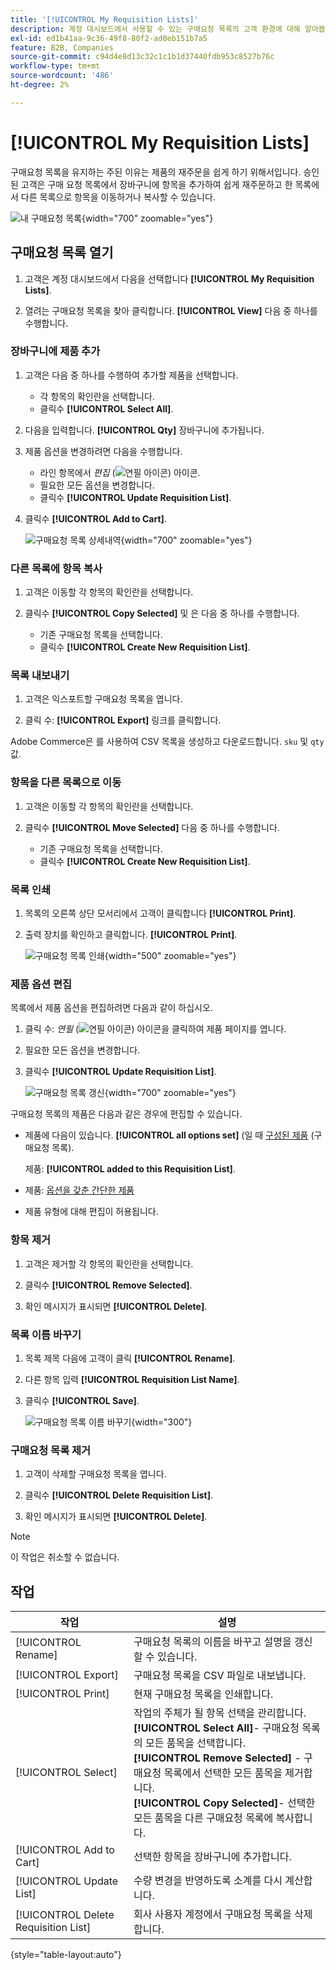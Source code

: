 ```yaml
---
title: '[!UICONTROL My Requisition Lists]'
description: 계정 대시보드에서 사용할 수 있는 구매요청 목록의 고객 환경에 대해 알아봅니다.
exl-id: ed1b41aa-9c36-49f8-80f2-ad0eb151b7a5
feature: B2B, Companies
source-git-commit: c94d4e8d13c32c1c1b1d37440fdb953c8527b76c
workflow-type: tm+mt
source-wordcount: '486'
ht-degree: 2%

---
```


# [!UICONTROL My Requisition Lists]

구매요청 목록을 유지하는 주된 이유는 제품의 재주문을 쉽게 하기 위해서입니다. 승인된 고객은 구매 요청 목록에서 장바구니에 항목을 추가하여 쉽게 재주문하고 한 목록에서 다른 목록으로 항목을 이동하거나 복사할 수 있습니다.

![내 구매요청 목록](./assets/account-dashboard-my-requisition-lists.png){width="700" zoomable="yes"}

## 구매요청 목록 열기

1. 고객은 계정 대시보드에서 다음을 선택합니다 **[!UICONTROL My Requisition Lists]**.

1. 열려는 구매요청 목록을 찾아 클릭합니다. **[!UICONTROL View]** 다음 중 하나를 수행합니다.

### 장바구니에 제품 추가

1. 고객은 다음 중 하나를 수행하여 추가할 제품을 선택합니다.

   - 각 항목의 확인란을 선택합니다.
   - 클릭수 **[!UICONTROL Select All]**.

1. 다음을 입력합니다. **[!UICONTROL Qty]** 장바구니에 추가됩니다.

1. 제품 옵션을 변경하려면 다음을 수행합니다.

   - 라인 항목에서 _편집_ (![연필 아이콘](../assets/icon-edit-pencil.png)) 아이콘.
   - 필요한 모든 옵션을 변경합니다.
   - 클릭수 **[!UICONTROL Update Requisition List]**.

1. 클릭수 **[!UICONTROL Add to Cart]**.

   ![구매요청 목록 상세내역](./assets/requisition-list-view.png){width="700" zoomable="yes"}

### 다른 목록에 항목 복사

1. 고객은 이동할 각 항목의 확인란을 선택합니다.

1. 클릭수 **[!UICONTROL Copy Selected]** 및 은 다음 중 하나를 수행합니다.

   - 기존 구매요청 목록을 선택합니다.
   - 클릭수 **[!UICONTROL Create New Requisition List]**.

### 목록 내보내기

1. 고객은 익스포트할 구매요청 목록을 엽니다.

1. 클릭 수: **[!UICONTROL Export]** 링크를 클릭합니다.

Adobe Commerce은 를 사용하여 CSV 목록을 생성하고 다운로드합니다. `sku` 및 `qty` 값.

### 항목을 다른 목록으로 이동

1. 고객은 이동할 각 항목의 확인란을 선택합니다.

1. 클릭수 **[!UICONTROL Move Selected]** 다음 중 하나를 수행합니다.

   - 기존 구매요청 목록을 선택합니다.
   - 클릭수 **[!UICONTROL Create New Requisition List]**.

### 목록 인쇄

1. 목록의 오른쪽 상단 모서리에서 고객이 클릭합니다 **[!UICONTROL Print]**.

1. 출력 장치를 확인하고 클릭합니다. **[!UICONTROL Print]**.

   ![구매요청 목록 인쇄](./assets/requisition-list-print.png){width="500" zoomable="yes"}

### 제품 옵션 편집

목록에서 제품 옵션을 편집하려면 다음과 같이 하십시오.

1. 클릭 수: _연필_ (![연필 아이콘](../assets/icon-edit-pencil.png)) 아이콘을 클릭하여 제품 페이지를 엽니다.

1. 필요한 모든 옵션을 변경합니다.

1. 클릭수 **[!UICONTROL Update Requisition List]**.

   ![구매요청 목록 갱신](./assets/requisition-list-update.png){width="700" zoomable="yes"}

구매요청 목록의 제품은 다음과 같은 경우에 편집할 수 있습니다.

- 제품에 다음이 있습니다. **[!UICONTROL all options set]** (일 때 [구성된 제품](../catalog/product-create-configurable.md) (구매요청 목록).

  제품: **[!UICONTROL added to this Requisition List]**.

- 제품: [옵션을 갖춘 간단한 제품](../catalog/settings-advanced-custom-options.md)

- 제품 유형에 대해 편집이 허용됩니다.

### 항목 제거

1. 고객은 제거할 각 항목의 확인란을 선택합니다.

1. 클릭수 **[!UICONTROL Remove Selected]**.

1. 확인 메시지가 표시되면 **[!UICONTROL Delete]**.

### 목록 이름 바꾸기

1. 목록 제목 다음에 고객이 클릭 **[!UICONTROL Rename]**.

1. 다른 항목 입력 **[!UICONTROL Requisition List Name]**.

1. 클릭수 **[!UICONTROL Save]**.

   ![구매요청 목록 이름 바꾸기](./assets/requisition-list-rename.png){width="300"}


### 구매요청 목록 제거

1. 고객이 삭제할 구매요청 목록을 엽니다.

1. 클릭수 **[!UICONTROL Delete Requisition List]**.

1. 확인 메시지가 표시되면 **[!UICONTROL Delete]**.

>[!NOTE]
>
>이 작업은 취소할 수 없습니다.

## 작업

| 작업 | 설명 |
|--- |--- |
| [!UICONTROL Rename] | 구매요청 목록의 이름을 바꾸고 설명을 갱신할 수 있습니다. |
| [!UICONTROL Export] | 구매요청 목록을 CSV 파일로 내보냅니다. |
| [!UICONTROL Print] | 현재 구매요청 목록을 인쇄합니다. |
| [!UICONTROL Select] | 작업의 주체가 될 항목 선택을 관리합니다. <br/>**[!UICONTROL Select All]**- 구매요청 목록의 모든 품목을 선택합니다.<br/>**[!UICONTROL Remove Selected]** - 구매요청 목록에서 선택한 모든 품목을 제거합니다. <br/>**[!UICONTROL Copy Selected]**- 선택한 모든 품목을 다른 구매요청 목록에 복사합니다. |
| [!UICONTROL Add to Cart] | 선택한 항목을 장바구니에 추가합니다. |
| [!UICONTROL Update List] | 수량 변경을 반영하도록 소계를 다시 계산합니다. |
| [!UICONTROL Delete Requisition List] | 회사 사용자 계정에서 구매요청 목록을 삭제합니다. |

{style="table-layout:auto"}
